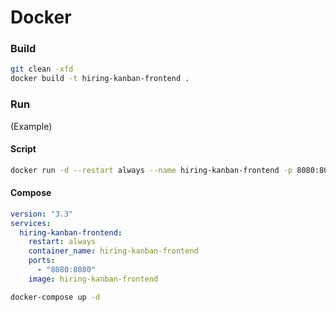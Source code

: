 # Docker

### Build

``` sh
git clean -xfd
docker build -t hiring-kanban-frontend .
```

### Run

(Example)

#### Script

``` sh
docker run -d --restart always --name hiring-kanban-frontend -p 8080:8080 hiring-kanban-frontend
```

#### Compose

``` yaml
version: "3.3"
services:
  hiring-kanban-frontend:
    restart: always
    container_name: hiring-kanban-frontend
    ports:
      - "8080:8080"
    image: hiring-kanban-frontend
```

``` sh
docker-compose up -d
```

